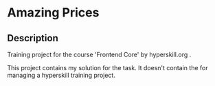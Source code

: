 ﻿# Amazing Prices

## Description

Training project for the course 'Frontend Core' by hyperskill.org .

This project contains my solution for the task. It doesn't contain the for managing a hyperskill training project. 